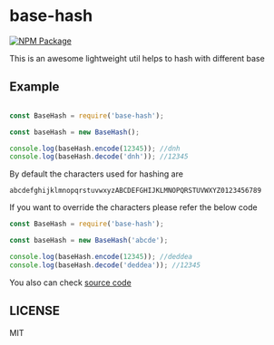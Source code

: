 # base-hash

[![NPM Package](https://img.shields.io/npm/v/hash-base.svg?style=flat-square)](https://www.npmjs.org/package/base-hash)

This is an awesome lightweight util helps to hash with different base

## Example

```js

const BaseHash = require('base-hash');

const baseHash = new BaseHash();

console.log(baseHash.encode(12345)); //dnh
console.log(baseHash.decode('dnh')); //12345

```

By default the characters used for hashing are
```
abcdefghijklmnopqrstuvwxyzABCDEFGHIJKLMNOPQRSTUVWXYZ0123456789
```

If you want to override the characters please refer the below code

```js
const BaseHash = require('base-hash');

const baseHash = new BaseHash('abcde');

console.log(baseHash.encode(12345)); //deddea
console.log(baseHash.decode('deddea')); //12345
```

You also can check [source code](index.js)

## LICENSE

MIT
